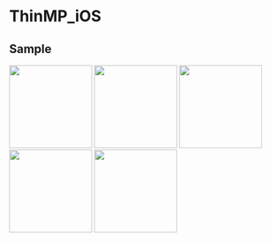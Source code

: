 # ThinMP_iOS

## Sample
<img src="https://user-images.githubusercontent.com/42083313/120348888-93315200-c338-11eb-9450-7e265e129145.PNG" width="150"> <img src="https://user-images.githubusercontent.com/42083313/114258320-ca524980-9a00-11eb-8433-a48a3537ee48.jpeg" width="150"> <img src="https://user-images.githubusercontent.com/42083313/114257567-d091f700-99fb-11eb-9734-dc0a8bda79bf.jpeg" width="150"> <img src="https://user-images.githubusercontent.com/42083313/114257594-f6b79700-99fb-11eb-8d86-813fdb9f773f.jpeg" width="150"> <img src="https://user-images.githubusercontent.com/42083313/114257605-164ebf80-99fc-11eb-89ef-c98977e71500.jpeg" width="150">
